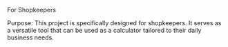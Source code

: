 For Shopkeepers

Purpose: This project is specifically designed for shopkeepers. It serves as a versatile tool that can be used as a calculator tailored to their daily business needs.
